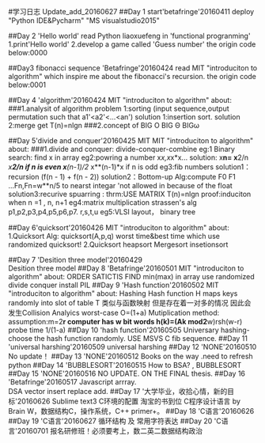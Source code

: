 #学习日志 
Update_add_20160627
##Day 1 start'betafringe'20160411
deploy "Python IDE&Pycharm" "MS visualstudio2015"

##Day 2 'Hello world'
read Python liaoxuefeng in 'functional progranming'
1.print'Hello world'
2.develop a game called 'Guess number'
the origin code below:0000

		
##Day3 fibonacci sequence 'Betafringe'20160424
read MIT "introduciton to algorithm" which inspire me about the fibonacci's recursion.
the origin code below:0001

##Day 4 'algorithm'20160424
MIT "introduciton to algorithm" about:
###1.analysit of algorithm
    problem 1:sorting (input sequence,output permutation such that a1'<a2'<...<an')
        solution 1:insertion sort.
        solution 2:merge  get T(n)=nlgn
###2.concept of BIG O BIG Θ BIGω

##Day 5'divide and conquer'20160425 
MIT MIT "introduciton to algorithm" about:
###1.divide and conquer:
    divide-conquer-combine
    eg:1
        Binary search: find x in array 
    eg2:powring a number x*x,x*x*x...
      solution: x**n= x**2/n *x**2/n  if n is even 
                      x**(n-1)/2* x**(n-1)*x if n is odd
     eg3:fib numbers 
         solution1：recursion (f(n - 1) + f(n - 2))
         solution2：Bottom-up Alg:compute F0 F1 ...Fn,Fn=w**n/5 to nearst integar 'not allowed in because of the float
         solution3:recurive spuarring :
             thrm:USE MATRIX T(n)=nlgn
             proof:induciton when n =1 , n, n+1
     eg4:matrix multiplication
         strassen's alg p1,p2,p3,p4,p5,p6,p7. r,s,t,u
     eg5:VLSI layout， binary tree

##Day 6'quicksort'20160426
MIT "introduciton to algorithm" about:
1.Quicksort Alg: quicksort(A,p,q) worst time&best time which use randomized quicksort!
2.Quicksort
  heapsort
  Mergesort
  insetionsort

##Day 7 'Desition three model'20160429  
Desition three model
##Day 8  'Betafringe'20160501
MIT "introduciton to algorithm" about:
 ORDER SATICTIS  FIND min(max) in array
 use randomized divide conquer
   install PIL 
##Day 9  'Hash function'20160502
MIT "introduciton to algorithm" about: 
Hashing  Hash function H maps keys randomly into slot of table T 类似与函数映射 但是存在着一对多的情况 因此会发生Collision
Analyics  worst-case O=(1+a)
Mutiplication method: assumption:m=2**r computer has w bit words
h(k)=(Ak mod2**w)rsh(w-r)
probe time  1/(1-a)
##Day 10  'hash function'20160505
Universary hashing-choose the hash function randomly.
USE MSVS C fib sequence.
##Day 11  'universal harshing'20160509
universal harshing
##Day 12  'NONE'20160510
No update！
##Day 13 'NONE'20160512
Books on the way .need to refresh python
##Day 14 'BUBBLESORT'20160515
How to BSA? , BUBBLESORT
##Day 15 'NONE'20160516
NO UPDATE. ON THE FINAL thesis.
##Day 16 'Betafringe'20160517
Javascript  arrray.  
DSA vector insert replace add.
##Day 17 '大学毕业，收拾心情，新的目标'20160626
Sublime text3 C环境的配置
淘宝的书到位  C程序设计语言 by Brain W，数据结构C，操作系统，C++ primer+。
##Day 18 'C语言'20160626
##Day 19 'C语言'20160627
   循环结构 及 常用字符表达
##Day 20 'C语言'20160701
  报名研修班！必须要考上，数二英二数据结构政治
